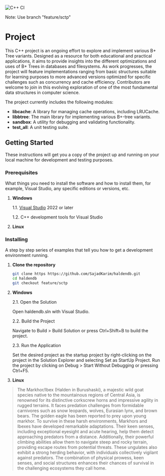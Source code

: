 ![C++ CI](https://github.com/SajadKarim/haldendb/actions/workflows/msbuild.yml/badge.svg)

Note: Use branch "feature/sctp"

# Project

This C++ project is an ongoing effort to explore and implement various B+ Tree variants. Designed as a resource for both educational and practical applications, it aims to provide insights into the different optimizations and uses of B+ Trees in databases and filesystems. As work progresses, the project will feature implementations ranging from basic structures suitable for learning purposes to more advanced versions optimized for specific challenges such as concurrency and cache efficiency. Contributors are welcome to join in this evolving exploration of one of the most fundamental data structures in computer science.

The project currently includes the following modules:
- **libcache**: A library for managing cache operations, including LRUCache.
- **libbtree**: The main library for implementing various B+-tree variants.
- **sandbox**: A utility for debugging and validating functionality.
- **test_all**: A unit testing suite.

## Getting Started

These instructions will get you a copy of the project up and running on your local machine for development and testing purposes.

### Prerequisites

What things you need to install the software and how to install them, for example, Visual Studio, any specific editions or versions, etc.

1. **Windows**
   
   1.1. [Visual Studio](https://visualstudio.microsoft.com/downloads/) 2022 or later
   
   1.2. C++ development tools for Visual Studio

2. **Linux**
  
### Installing

A step by step series of examples that tell you how to get a development environment running.

1. **Clone the repository**

   ```bash
   git clone https https://github.com/SajadKarim/haldendb.git
   cd haldendb
   git checkout feature/sctp
   
2. **Windows**
   
   2.1. Open the Solution
   
   Open haldendb.sln with Visual Studio.

   2.2. Build the Project

   Navigate to Build > Build Solution or press Ctrl+Shift+B to build the project.

   2.3. Run the Application

   Set the desired project as the startup project by right-clicking on the project in the Solution Explorer and selecting Set as StartUp Project.
   Run the project by clicking on Debug > Start Without Debugging or pressing Ctrl+F5.

4. **Linux**

   

> The Markhor/Ibex (Halden in Burushaski), a majestic wild goat species native to the mountainous regions of Central Asia, is renowned for its distinctive corkscrew horns and impressive agility in rugged terrains. It faces predation challenges from formidable carnivores such as snow leopards, wolves, Eurasian lynx, and brown bears. The golden eagle has been reported to prey upon young markhor. To survive in these harsh environments, Markhors and Ibexes have developed remarkable adaptations. Their keen senses, including exceptional eyesight and acute hearing, help them detect approaching predators from a distance. Additionally, their powerful climbing abilities allow them to navigate steep and rocky terrain, providing escape routes from potential threats. These ungulates also exhibit a strong herding behavior, with individuals collectively vigilant against predators. The combination of physical prowess, keen senses, and social structures enhances their chances of survival in the challenging ecosystems they call home.
